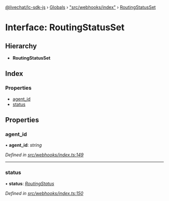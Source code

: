 [@livechat/lc-sdk-js](../README.md) › [Globals](../globals.md) › ["src/webhooks/index"](../modules/_src_webhooks_index_.md) › [RoutingStatusSet](_src_webhooks_index_.routingstatusset.md)

# Interface: RoutingStatusSet

## Hierarchy

* **RoutingStatusSet**

## Index

### Properties

* [agent_id](_src_webhooks_index_.routingstatusset.md#agent_id)
* [status](_src_webhooks_index_.routingstatusset.md#status)

## Properties

###  agent_id

• **agent_id**: *string*

*Defined in [src/webhooks/index.ts:149](https://github.com/livechat/lc-sdk-js/blob/61db942/src/webhooks/index.ts#L149)*

___

###  status

• **status**: *[RoutingStatus](../enums/_src_objects_index_.routingstatus.md)*

*Defined in [src/webhooks/index.ts:150](https://github.com/livechat/lc-sdk-js/blob/61db942/src/webhooks/index.ts#L150)*
